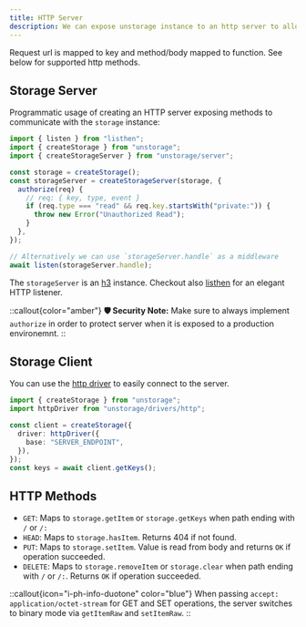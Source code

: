 ```yaml
---
title: HTTP Server
description: We can expose unstorage instance to an http server to allow remote connections.
---
```


Request url is mapped to key and method/body mapped to function. See below for supported http methods.

## Storage Server

Programmatic usage of creating an HTTP server exposing methods to communicate with the `storage` instance:

```js [server.js]
import { listen } from "listhen";
import { createStorage } from "unstorage";
import { createStorageServer } from "unstorage/server";

const storage = createStorage();
const storageServer = createStorageServer(storage, {
  authorize(req) {
    // req: { key, type, event }
    if (req.type === "read" && req.key.startsWith("private:")) {
      throw new Error("Unauthorized Read");
    }
  },
});

// Alternatively we can use `storageServer.handle` as a middleware
await listen(storageServer.handle);
```

The `storageServer` is an [h3](https://github.com/unjs/h3) instance. Checkout also [listhen](https://github.com/unjs/listhen) for an elegant HTTP listener.

::callout{color="amber"}
**🛡️ Security Note:** Make sure to always implement `authorize` in order to protect server when it is exposed to a production environemnt.
::

## Storage Client

You can use the [http driver](/drivers/http) to easily connect to the server.

```ts
import { createStorage } from "unstorage";
import httpDriver from "unstorage/drivers/http";

const client = createStorage({
  driver: httpDriver({
    base: "SERVER_ENDPOINT",
  }),
});
const keys = await client.getKeys();
```

## HTTP Methods

- `GET`: Maps to `storage.getItem` or `storage.getKeys` when path ending with `/` or `/:`
- `HEAD`: Maps to `storage.hasItem`. Returns 404 if not found.
- `PUT`: Maps to `storage.setItem`. Value is read from body and returns `OK` if operation succeeded.
- `DELETE`: Maps to `storage.removeItem` or `storage.clear` when path ending with `/` or `/:`. Returns `OK` if operation succeeded.

::callout{icon="i-ph-info-duotone" color="blue"}
When passing `accept: application/octet-stream` for GET and SET operations, the server switches to binary mode via `getItemRaw` and `setItemRaw`.
::
